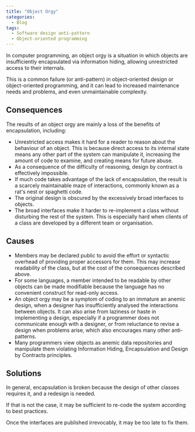 ```yaml
---
title: "Object Orgy"
categories:
  - Blog
tags:
  - Software design anti-pattern
  - Object-oriented programming
---
```


In computer programming, an object orgy is a situation in which objects are insufficiently encapsulated via information hiding, allowing unrestricted access to their internals. 

This is a common failure (or anti-pattern) in object-oriented design or object-oriented programming, and it can lead to increased maintenance needs and problems, and even unmaintainable complexity. 

<h2>Consequences</h2>
The results of an object orgy are mainly a loss of the benefits of encapsulation, including: 
<ul>
<li>Unrestricted access makes it hard for a reader to reason about the behaviour of an object. This is because direct access to its internal state means any other part of the system can manipulate it, increasing the amount of code to examine, and creating means for future abuse.</li>
<li>As a consequence of the difficulty of reasoning, design by contract is effectively impossible.</li>
<li>If much code takes advantage of the lack of encapsulation, the result is a scarcely maintainable maze of interactions, commonly known as a rat's nest or spaghetti code.</li>
<li>The original design is obscured by the excessively broad interfaces to objects.</li>
<li>The broad interfaces make it harder to re-implement a class without disturbing the rest of the system. This is especially hard when clients of a class are developed by a different team or organisation.</li>	
</ul>

<h2>Causes</h2>

<ul>
<li>Members may be declared public to avoid the effort or syntactic overhead of providing proper accessors for them. This may increase readability of the class, but at the cost of the consequences described above.</li>	

<li>For some languages, a member intended to be readable by other objects can be made modifiable because the language has no convenient construct for read-only access.</li>	

<li>An object orgy may be a symptom of coding to an immature an anemic design, when a designer has insufficiently analysed the interactions between objects. It can also arise from laziness or haste in implementing a design, especially if a programmer does not communicate enough with a designer, or from reluctance to revise a design when problems arise, which also encourages many other anti-patterns.</li>	

<li>Many programmers view objects as anemic data repositories and manipulate them violating Information Hiding, Encapsulation and Design by Contracts principles. </li>	
</ul>

<h2>Solutions</h2>
In general, encapsulation is broken because the design of other classes requires it, and a redesign is needed. 

If that is not the case, it may be sufficient to re-code the system according to best practices. 

Once the interfaces are published irrevocably, it may be too late to fix them. 